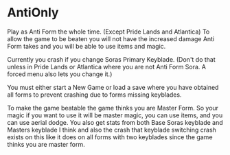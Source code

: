# AntiOnly

Play as Anti Form the whole time. (Except Pride Lands and Atlantica) To allow the game to be beaten you will not have the increased damage Anti Form takes and you will be able to use items and magic.

Currently you crash if you change Soras Primary Keyblade. (Don't do that unless in Pride Lands or Atlantica where you are not Anti Form Sora. A forced menu also lets you change it.)

You must either start a New Game or load a save where you have obtained all forms to prevent crashing due to forms missing keyblades.

To make the game beatable the game thinks you are Master Form. So your magic if you want to use it will be master magic, you can use items, and you can use aerial dodge. You also get stats from both Base Soras keyblade and Masters keyblade I think and also the crash that keyblade switching crash exists on this like it does on all forms with two keyblades since the game thinks you are master form.
